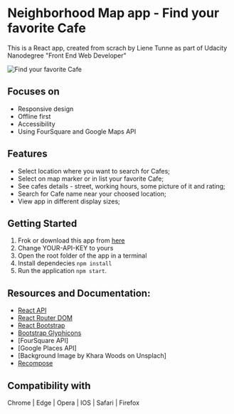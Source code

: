 # Neighborhood Map app -  Find your favorite Cafe
This is a React app, created from scrach by Liene Tunne as part of Udacity Nanodegree "Front End Web Developer"

![Find your favorite Cafe](../src/image/print-screen-of-app.png)

## Focuses on
- Responsive design
- Offline first
- Accessibility
- Using FourSquare and Google Maps API

## Features
- Select location where you want to search for Cafes;
- Select on map marker or in list your favorite Cafe;
- See cafes details - street, working hours, some picture of it and rating;
- Search for Cafe name near your choosed location;
- View app in different display sizes;

## Getting Started
1. Frok or download this app from
[here](https://github.com/lienetunne/Neighborhood-Map-React-)
2. Change YOUR-API-KEY to yours
3. Open the root folder of the app in a terminal
4. Install dependecies `npm install`
5. Run the application `npm start`.

## Resources and Documentation:
* [React API](https://reactjs.org/)
* [React Router DOM](https://www.npmjs.com/package/react-router-dom)
* [React Bootstrap](https://react-bootstrap.github.io/)
* [Bootstrap Glyphicons](https://getbootstrap.com/docs/3.3/components/)
* [FourSquare API]
* [Google Places API]
* [Background Image by Khara Woods on Unsplach]
* [Recompose](https://github.com/acdlite/recompose)

## Compatibility with
 Chrome | Edge | Opera | IOS | Safari | Firefox

